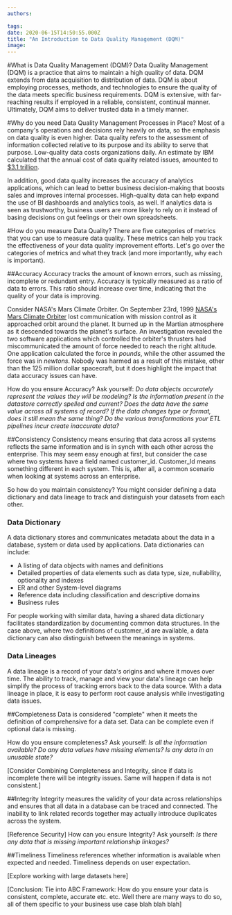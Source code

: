 ```yaml
---
authors:

tags:
date: 2020-06-15T14:50:55.000Z
title: "An Introduction to Data Quality Management (DQM)"
image:
---
```


#What is Data Quality Management (DQM)?
Data Quality Management (DQM) is a practice that aims to maintain a high quality of data. DQM extends from data acquisition to distribution of data. DQM is about employing processes, methods, and technologies to ensure the quality of the data meets specific business requirements. DQM is extensive, with far-reaching results if employed in a reliable, consistent, continual manner. Ultimately, DQM aims to deliver trusted data in a timely manner.

#Why do you need Data Quality Management Processes in Place?
Most of a company's operations and decisions rely heavily on data, so the emphasis on data quality is even higher. Data quality refers to the assessment of information collected relative to its purpose and its ability to serve that purpose. Low-quality data costs organizations daily. An estimate by IBM calculated that the annual cost of data quality related issues, amounted to [$3.1 trillion](https://www.ibmbigdatahub.com/infographic/four-vs-big-data).

In addition, good data quality increases the accuracy of analytics applications, which can lead to better business decision-making that boosts sales and improves internal processes. High-quality data can help expand the use of BI dashboards and analytics tools, as well. If analytics data is seen as trustworthy, business users are more likely to rely on it instead of basing decisions on gut feelings or their own spreadsheets.

#How do you measure Data Quality?
There are five categories of metrics that you can use to measure data quality. These metrics can help you track the effectiveness of your data quality improvement efforts. Let's go over the categories of metrics and what they track (and more importantly, why each is important).

##Accuracy
Accuracy tracks the amount of known errors, such as missing, incomplete or redundant entry. Accuracy is typically measured as a ratio of data to errors. This ratio should increase over time, indicating that the quality of your data is improving.

Consider NASA's Mars Climate Orbiter. On September 23rd, 1999 [NASA's Mars Climate Orbiter](https://www.wired.com/2010/11/1110mars-climate-observer-report/) lost communication with mission control as it approached orbit around the planet. It burned up in the Martian atmosphere as it descended towards the planet's surface. An investigation revealed the two software applications which controlled the orbiter's thrusters had miscommunicated the amount of force needed to reach the right altitude. One application calculated the force in *pounds*, while the other assumed the force was in *newtons*. Nobody was harmed as a result of this mistake, other than the 125 million dollar spacecraft, but it does highlight the impact that data accuracy issues can have. 

How do you ensure Accuracy? Ask yourself:
*Do data objects accurately represent the values they will be modeling?*
*Is the information present in the datastore correctly spelled and current?*
*Does the data have the same value across all systems of record?*
*If the data changes type or format, does it still mean the same thing?*
*Do the various transformations your ETL pipelines incur create inaccurate data?*

##Consistency
Consistency means ensuring that data across all systems reflects the same information and is in synch with each other across the enterprise. This may seem easy enough at first, but consider the case where two systems have a field named customer_id. Customer_Id means something different in each system. This is, after all, a common scenario when looking at systems across an enterprise.

So how do you maintain consistency? You might consider defining a data dictionary and data lineage to track and distinguish your datasets from each other.

### Data Dictionary
A data dictionary stores and communicates metadata about the data in a database, system or data used by applications. Data dictionaries can include:
* A listing of data objects with names and definitions
* Detailed properties of data elements such as data type, size, nullability, optionality and indexes
* ER and other System-level diagrams
* Reference data including classification and descriptive domains
* Business rules

For people working with similar data, having a shared data dictionary facilitates standardization by documenting common data structures. In the case above, where two definitions of customer_id are available, a data dictionary can also distinguish between the meanings in systems.  

### Data Lineages
A data lineage is a record of your data's origins and where it moves over time. The ability to track, manage and view your data's lineage can help simplify the process of tracking errors back to the data source. With a data lineage in place, it is easy to perform root cause analysis while investigating data issues.

##Completeness
Data is considered "complete" when it meets the definition of comprehensive for a data set. Data can be complete even if optional data is missing.

How do you ensure completeness? Ask yourself:
*Is all the information available?*
*Do any data values have missing elements?*
*Is any data in an unusable state?*

[Consider Combining Completeness and Integrity, since if data is incomplete there will be integrity issues. Same will happen if data is not consistent.]

##Integrity
Integrity measures the validity of your data across relationships and ensures that all data in a database can be traced and connected.  The inability to link related records together may actually introduce duplicates across the system.

[Reference Security]
How can you ensure Integrity? Ask yourself:
*Is there any data that is missing important relationship linkages?*

##Timeliness
Timeliness references whether information is available when expected and needed. Timeliness depends on user expectation.

[Explore working with large datasets here]

[Conclusion: Tie into ABC Framework: How do you ensure your data is consistent, complete, accurate etc. etc. Well there are many ways to do so, all of them specific to your business use case blah blah blah]
